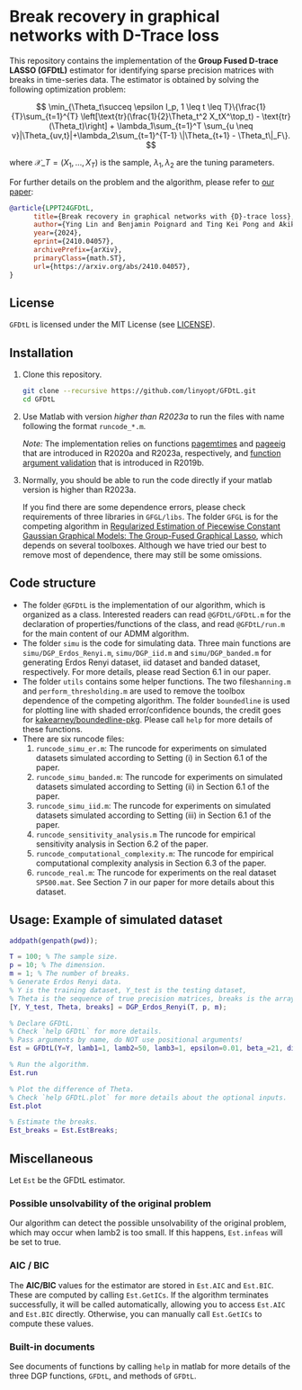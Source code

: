 # Break recovery in graphical networks with D-Trace loss

This repository contains the implementation of the **Group Fused D-trace LASSO (GFDtL)** estimator for identifying sparse precision matrices with breaks in time-series data.
The estimator is obtained by solving the following optimization problem:

$$
\min_{\Theta_t\succeq \epsilon I_p, 1 \leq t \leq T}\{\frac{1}{T}\sum_{t=1}^{T} \left[\text{tr}(\frac{1}{2}\Theta_t^2 X_tX^\top_t) - \text{tr}(\Theta_t)\right] + \lambda_1\sum_{t=1}^T \sum_{u \neq v}|\Theta_{uv,t}|+\lambda_2\sum_{t=1}^{T-1} \|\Theta_{t+1} - \Theta_t\|_F\}.
$$

where $\mathcal{X}\_T=(X_1,\ldots,X_T)$ is the sample, $\lambda_1,\lambda_2$ are the tuning parameters.

For further details on the problem and the algorithm, please refer to [our paper](https://arxiv.org/abs/2410.04057):

```bibtex
@article{LPPT24GFDtL,
      title={Break recovery in graphical networks with {D}-trace loss}, 
      author={Ying Lin and Benjamin Poignard and Ting Kei Pong and Akiko Takeda},
      year={2024},
      eprint={2410.04057},
      archivePrefix={arXiv},
      primaryClass={math.ST},
      url={https://arxiv.org/abs/2410.04057}, 
}
```

## License

`GFDtL` is licensed under the MIT License (see [LICENSE](https://github.com/linyopt/GFDtL/blob/master/LICENSE)).

## Installation

1. Clone this repository.

   ```bash
   git clone --recursive https://github.com/linyopt/GFDtL.git
   cd GFDtL
   ```

2. Use Matlab with version *higher than R2023a* to run the files with name following the format `runcode_*.m`.

   *Note:* The implementation relies on functions [pagemtimes](https://www.mathworks.com/help/matlab/ref/pagemtimes.html) and [pageeig](https://www.mathworks.com/help/matlab/ref/pageeig.html) that are introduced in R2020a and R2023a, respectively, and [function argument validation](https://www.mathworks.com/help/matlab/ref/arguments.html) that is introduced in R2019b.
3. Normally, you should be able to run the code directly if your matlab version is higher than R2023a.

   If you find there are some dependence errors, please check requirements of three libraries in `GFGL/libs`.
   The folder `GFGL` is for the competing algorithm in [Regularized Estimation of Piecewise Constant Gaussian Graphical Models: The Group-Fused Graphical Lasso](https://www.tandfonline.com/doi/full/10.1080/10618600.2017.1302340), which depends on several toolboxes.
   Although we have tried our best to remove most of dependence, there may still be some omissions.

## Code structure

- The folder `@GFDtL` is the implementation of our algorithm, which is organized as a class.
  Interested readers can read `@GFDtL/GFDtL.m` for the declaration of properties/functions of the class, and read `@GFDtL/run.m` for the main content of our ADMM algorithm.
- The folder `simu` is the code for simulating data. Three main functions are `simu/DGP_Erdos_Renyi.m`, `simu/DGP_iid.m` and `simu/DGP_banded.m` for generating Erdos Renyi dataset, iid dataset and banded dataset, respectively.
  For more details, please read Section 6.1 in our paper.
- The folder `utils` contains some helper functions.
  The two files`hanning.m` and `perform_thresholding.m` are used to remove the toolbox dependence of the competing algorithm.
  The folder `boundedline` is used for plotting line with shaded error/confidence bounds, the credit goes for [kakearney/boundedline-pkg](https://github.com/kakearney/boundedline-pkg/).
  Please call  `help` for more details of these functions.
- There are six runcode files:
  1. `runcode_simu_er.m`: The runcode for experiments on simulated datasets simulated according to Setting (i) in Section 6.1 of the paper.
  2. `runcode_simu_banded.m`: The runcode for experiments on simulated datasets simulated according to Setting (ii) in Section 6.1 of the paper.
  3. `runcode_simu_iid.m`: The runcode for experiments on simulated datasets simulated according to Setting (iii) in Section 6.1 of the paper.
  4. `runcode_sensitivity_analysis.m` The runcode for empirical sensitivity analysis in Section 6.2 of the paper.
  5. `runcode_computational_complexity.m`: The runcode for empirical computational complexity analysis in Section 6.3 of the paper.
  6. `runcode_real.m`: The runcode for experiments on the real dataset `SP500.mat`.
     See Section 7 in our paper for more details about this dataset.

## Usage: Example of simulated dataset

```matlab
addpath(genpath(pwd));

T = 100; % The sample size.
p = 10; % The dimension.
m = 1; % The number of breaks.
% Generate Erdos Renyi data.
% Y is the training dataset, Y_test is the testing dataset, 
% Theta is the sequence of true precision matrices, breaks is the array of true breaks.
[Y, Y_test, Theta, breaks] = DGP_Erdos_Renyi(T, p, m);

% Declare GFDtL.
% Check `help GFDtL` for more details.
% Pass arguments by name, do NOT use positional arguments!
Est = GFDtL(Y=Y, lamb1=1, lamb2=50, lamb3=1, epsilon=0.01, beta_=21, disp_freq=1, maxiter=inf, tol=1e-3, tol_pcg=1e-2, tol_pcg_up=0.9);

% Run the algorithm.
Est.run

% Plot the difference of Theta.
% Check `help GFDtL.plot` for more details about the optional inputs.
Est.plot

% Estimate the breaks.
Est_breaks = Est.EstBreaks;
```

## Miscellaneous

Let `Est` be the GFDtL estimator.

### Possible unsolvability of the original problem

Our algorithm can detect the possible unsolvability of the original problem, which may occur when lamb2 is too small. If this happens, `Est.infeas` will be set to true.

### AIC / BIC

The **AIC/BIC** values for the estimator are stored in `Est.AIC` and `Est.BIC`. These are computed by calling `Est.GetICs`. If the algorithm terminates successfully, it will be called automatically, allowing you to access `Est.AIC` and `Est.BIC` directly. Otherwise, you can manually call `Est.GetICs` to compute these values.

### Built-in documents

See documents of functions by calling `help` in matlab for more details of the three DGP functions, `GFDtL`, and methods of `GFDtL`.
